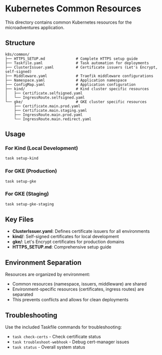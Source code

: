 # Kubernetes Common Resources

This directory contains common Kubernetes resources for the microadventures application.

## Structure

```
k8s/common/
├── HTTPS_SETUP.md              # Complete HTTPS setup guide
├── Taskfile.yaml               # Task automation for deployments
├── ClusterIssuer.yaml          # Certificate issuers (Let's Encrypt, self-signed)
├── Middleware.yaml             # Traefik middleware configurations
├── Namespace.yaml              # Application namespace
├── ConfigMap.yaml              # Application configuration
├── kind/                       # Kind cluster specific resources
│   ├── Certificate.selfsigned.yaml
│   └── IngressRoute.selfsigned.yaml
└── gke/                        # GKE cluster specific resources
    ├── Certificate.main.prod.yaml
    ├── Certificate.main.staging.yaml
    ├── IngressRoute.main.prod.yaml
    └── IngressRoute.main.redirect.yaml
```

## Usage

### For Kind (Local Development)
```bash
task setup-kind
```

### For GKE (Production)
```bash
task setup-gke
```

### For GKE (Staging)
```bash
task setup-gke-staging
```

## Key Files

- **ClusterIssuer.yaml**: Defines certificate issuers for all environments
- **kind/**: Self-signed certificates for local development
- **gke/**: Let's Encrypt certificates for production domains
- **HTTPS_SETUP.md**: Comprehensive setup guide

## Environment Separation

Resources are organized by environment:
- Common resources (namespace, issuers, middleware) are shared
- Environment-specific resources (certificates, ingress routes) are separated
- This prevents conflicts and allows for clean deployments

## Troubleshooting

Use the included Taskfile commands for troubleshooting:
- `task check-certs` - Check certificate status
- `task troubleshoot-webhook` - Debug cert-manager issues
- `task status` - Overall system status

